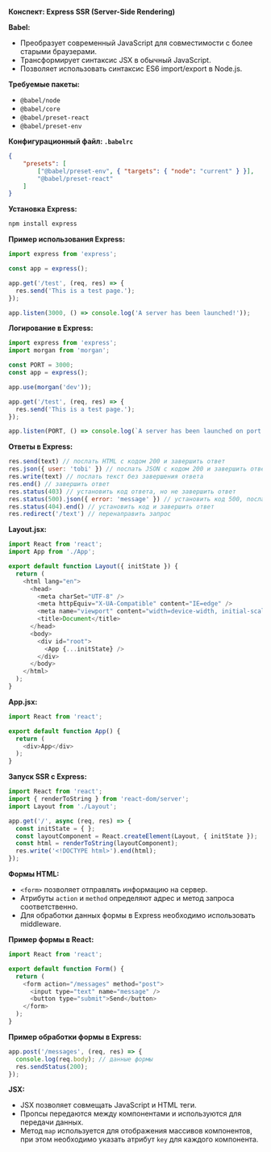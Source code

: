 **Конспект: Express SSR (Server-Side Rendering)**

**Babel:**
- Преобразует современный JavaScript для совместимости с более старыми браузерами.
- Трансформирует синтаксис JSX в обычный JavaScript.
- Позволяет использовать синтаксис ES6 import/export в Node.js.

**Требуемые пакеты:**
- `@babel/node`
- `@babel/core`
- `@babel/preset-react`
- `@babel/preset-env`

**Конфигурационный файл: `.babelrc`**
```json
{
    "presets": [
        ["@babel/preset-env", { "targets": { "node": "current" } }],
        "@babel/preset-react"
    ]
}
```

**Установка Express:**
```bash
npm install express
```

**Пример использования Express:**
```javascript
import express from 'express';

const app = express();

app.get('/test', (req, res) => {
  res.send('This is a test page.');
});

app.listen(3000, () => console.log('A server has been launched!'));
```

**Логирование в Express:**
```javascript
import express from 'express';
import morgan from 'morgan';

const PORT = 3000;
const app = express();

app.use(morgan('dev'));

app.get('/test', (req, res) => {
  res.send('This is a test page.');
});

app.listen(PORT, () => console.log(`A server has been launched on port ${PORT}`));
```

**Ответы в Express:**
```javascript
res.send(text) // послать HTML с кодом 200 и завершить ответ
res.json({ user: 'tobi' }) // послать JSON с кодом 200 и завершить ответ
res.write(text) // послать текст без завершения ответа
res.end() // завершить ответ
res.status(403) // установить код ответа, но не завершить ответ
res.status(500).json({ error: 'message' }) // установить код 500, послать JSON и завершить ответ
res.status(404).end() // установить код и завершить ответ
res.redirect('/text') // перенаправить запрос
```

**Layout.jsx:**
```javascript
import React from 'react';
import App from './App';

export default function Layout({ initState }) {
  return (
    <html lang="en">
      <head>
        <meta charSet="UTF-8" />
        <meta httpEquiv="X-UA-Compatible" content="IE=edge" />
        <meta name="viewport" content="width=device-width, initial-scale=1.0" />
        <title>Document</title>
      </head>
      <body>
        <div id="root">
          <App {...initState} />
        </div>
      </body>
    </html>
  );
}
```

**App.jsx:**
```javascript
import React from 'react';

export default function App() {
  return (
    <div>App</div>
  );
}
```

**Запуск SSR с Express:**
```javascript
import React from 'react';
import { renderToString } from 'react-dom/server';
import Layout from './Layout';

app.get('/', async (req, res) => {
  const initState = { };
  const layoutComponent = React.createElement(Layout, { initState });
  const html = renderToString(layoutComponent);
  res.write('<!DOCTYPE html>').end(html);
});
```

**Формы HTML:**
- `<form>` позволяет отправлять информацию на сервер.
- Атрибуты `action` и `method` определяют адрес и метод запроса соответственно.
- Для обработки данных формы в Express необходимо использовать middleware.

**Пример формы в React:**
```javascript
import React from 'react';

export default function Form() {
  return (
    <form action="/messages" method="post">
      <input type="text" name="message" />
      <button type="submit">Send</button>
    </form>
  );
}
```

**Пример обработки формы в Express:**
```javascript
app.post('/messages', (req, res) => {
  console.log(req.body); // данные формы
  res.sendStatus(200);
});
```

**JSX:**
- JSX позволяет совмещать JavaScript и HTML теги.
- Пропсы передаются между компонентами и используются для передачи данных.
- Метод `map` используется для отображения массивов компонентов, при этом необходимо указать атрибут `key` для каждого компонента.